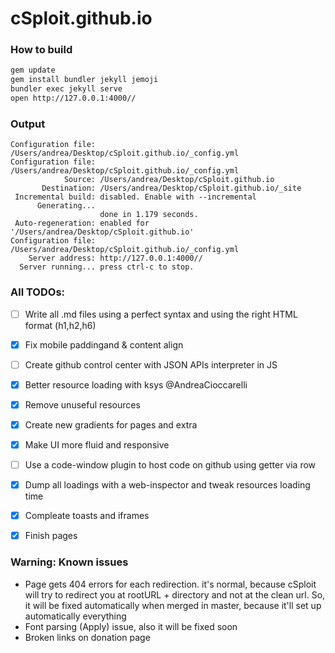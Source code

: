 # cSploit.github.io

### How to build
```bash
gem update
gem install bundler jekyll jemoji
bundler exec jekyll serve
open http://127.0.0.1:4000//
```
### Output
```
Configuration file: /Users/andrea/Desktop/cSploit.github.io/_config.yml
Configuration file: /Users/andrea/Desktop/cSploit.github.io/_config.yml
            Source: /Users/andrea/Desktop/cSploit.github.io
       Destination: /Users/andrea/Desktop/cSploit.github.io/_site
 Incremental build: disabled. Enable with --incremental
      Generating... 
                    done in 1.179 seconds.
 Auto-regeneration: enabled for '/Users/andrea/Desktop/cSploit.github.io'
Configuration file: /Users/andrea/Desktop/cSploit.github.io/_config.yml
    Server address: http://127.0.0.1:4000//
  Server running... press ctrl-c to stop.

```

### All TODOs:
- [ ] Write all .md files using a perfect syntax and using the right HTML format (h1,h2,h6)
- [X] Fix mobile paddingand & content align
- [ ] Create github control center with JSON APIs interpreter in JS
- [X] Better resource loading with ksys @AndreaCioccarelli
- [X] Remove unuseful resources
- [X] Create new gradients for pages and extra
- [X] Make UI more fluid and responsive
- [ ] Use a code-window plugin to host code on github using getter via row
- [X] Dump all loadings with a web-inspector and tweak resources loading time
- [X] Compleate toasts and iframes
- [X] Finish pages


### Warning: Known issues
+ Page gets 404 errors for each redirection. it's normal, because cSploit will try to redirect you at rootURL + directory and not at the clean url. So, it will be fixed automatically when merged in master, because it'll set up automatically everything
+ Font parsing (Apply) issue, also it will be fixed soon
+ Broken links on donation page
